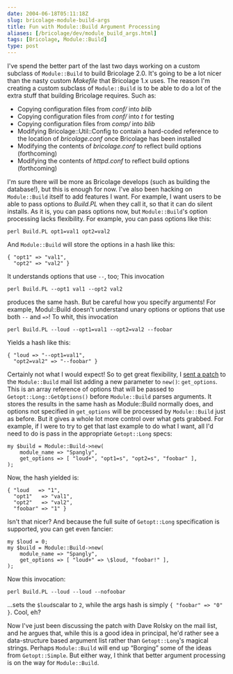 ```yaml
--- 
date: 2004-06-18T05:11:18Z
slug: bricolage-module-build-args
title: Fun with Module::Build Argument Processing
aliases: [/bricolage/dev/module_build_args.html]
tags: [Bricolage, Module::Build]
type: post
---
```


I've spend the better part of the last two days working on a custom subclass of
`Module::Build` to build Bricolage 2.0. It's going to be a lot nicer than the
nasty custom *Makefile* that Bricolage 1.x uses. The reason I'm creating a
custom subclass of `Module::Build` is to be able to do a lot of the extra stuff
that building Bricolage requires. Such as:

-   Copying configuration files from *conf/* into *blib*
-   Copying configuration files from *conf/* into *t* for testing
-   Copying configuration files from *comp/* into *blib*
-   Modifying Bricolage::Util::Config to contain a hard-coded reference to the
    location of *bricolage.conf* once Bricolage has been installed
-   Modifying the contents of *bricolage.conf* to reflect build options
    (forthcoming)
-   Modifying the contents of *httpd.conf* to reflect build options
    (forthcoming)

I'm sure there will be more as Bricolage develops (such as building the
database!), but this is enough for now. I've also been hacking on
`Module::Build` itself to add features I want. For example, I want users to be
able to pass options to *Build.PL* when they call it, so that it can do silent
installs. As it is, you can pass options now, but `Module::Build`'s option
processing lacks flexibility. For example, you can pass options like this:

    perl Build.PL opt1=val1 opt2=val2

And `Module::Build` will store the options in a hash like this:

    { "opt1" => "val1",
      "opt2" => "val2" }

It understands options that use `--`, too; This invocation

    perl Build.PL --opt1 val1 --opt2 val2

produces the same hash. But be careful how you specify arguments! For example,
Modul::Build doesn't understand unary options or options that use both `--` and
`=>`! To whit, this invocation

    perl Build.PL --loud --opt1=val1 --opt2=val2 --foobar

Yields a hash like this:

    { "loud => "--opt1=val1",
      "opt2=val2" => "--foobar" }

Certainly not what I would expect! So to get great flexibility, I [sent a patch]
to the `Module::Build` mail list adding a new parameter to `new()`:
`get_options`. This is an array reference of options that will be passed to
`Getopt::Long::GetOptions()` before `Module::Build` parses arguments. It stores
the results in the same hash as Module::Build normally does, and options not
specified in `get_options` will be processed by `Module::Build` just as before.
But it gives a whole lot more control over what gets grabbed. For example, if I
were to try to get that last example to do what I want, all I'd need to do is
pass in the appropriate `Getopt::Long` specs:

    my $build = Module::Build->new(
        module_name => "Spangly",
        get_options => [ "loud+", "opt1=s", "opt2=s", "foobar" ],
    );

Now, the hash yielded is:

    { "loud   => "1",
      "opt1"   => "val1",
      "opt2"   => "val2",
      "foobar" => "1" }

Isn't that nicer? And because the full suite of `Getopt::Long` specification is
supported, you can get even fancier:

    my $loud = 0;
    my $build = Module::Build->new(
        module_name => "Spangly",
        get_options => [ "loud+" => \$loud, "foobar!" ],
    );

Now this invocation:

    perl Build.PL --loud --loud --nofoobar

...sets the `$loud`scalar to `2`, while the args hash is simply
`{ "foobar" => "0" }`. Cool, eh?

Now I've just been discussing the patch with Dave Rolsky on the mail list, and
he argues that, while this is a good idea in principal, he'd rather see a
data-structure based argument list rather than `Getopt::Long`'s magical strings.
Perhaps `Module::Build` will end up “Borging” some of the ideas from
`Getopt::Simple`. But either way, I think that better argument processing is on
the way for `Module::Build`.

  [sent a patch]: http://sourceforge.net/mailarchive/message.php?msg_id=8747106
    "SourceForge fails to make available my Module::Build/Getopt::Long
    patch"

